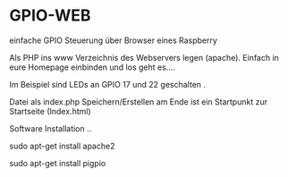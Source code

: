# GPIO-WEB
einfache GPIO Steuerung über Browser eines Raspberry

Als PHP ins www Verzeichnis des Webservers legen (apache). Einfach in eure Homepage einbinden und los geht es....

Im Beispiel sind LEDs an GPIO 17 und 22 geschalten .

Datei als index.php Speichern/Erstellen
am Ende ist ein Startpunkt zur Startseite (Index.html)


Software Installation
.. 

sudo apt-get install apache2


sudo apt-get install pigpio
